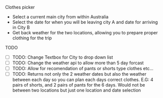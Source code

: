 Clothes picker
- Select a current main city from within Australia
- Select the date for when you will be leaving city A and date for arriving in City B
- Get back weather for the two locations, allowing you to prepare proper clothing for the trip

TODO
- [ ] TODO: Change Textbox for City to drop down list
- [ ] TODO: Change the weather api to allow more than 5 day forcast
- [ ] TODO: Allow for recomendation of pants or shorts type clothes etc...
- [ ] TODO: Returns not only the 2 weather dates but also the weather between each day so you can plan each days correct clothes. E.G: 4 pairs of shorts, and 2 pairs of pants for the 6 days. Would not be between two locations but just one location and date selection
